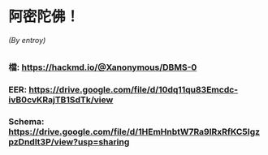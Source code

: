 # 阿密陀佛！
###### (By entroy)

### 檔: https://hackmd.io/@Xanonymous/DBMS-0
### EER: https://drive.google.com/file/d/10dq11qu83Emcdc-ivB0cvKRajTB1SdTk/view

### Schema: https://drive.google.com/file/d/1HEmHnbtW7Ra9lRxRfKC5IgzpzDndlt3P/view?usp=sharing
